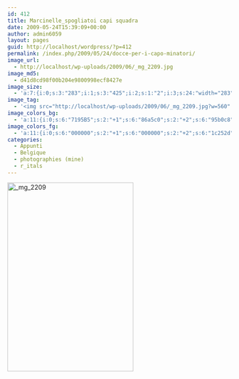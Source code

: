 ```yaml
---
id: 412
title: Marcinelle_spogliatoi capi squadra
date: 2009-05-24T15:39:09+00:00
author: admin6059
layout: pages
guid: http://localhost/wordpress/?p=412
permalink: /index.php/2009/05/24/docce-per-i-capo-minatori/
image_url:
  - http://localhost/wp-uploads/2009/06/_mg_2209.jpg
image_md5:
  - d41d8cd98f00b204e9800998ecf8427e
image_size:
  - 'a:7:{i:0;s:3:"283";i:1;s:3:"425";i:2;s:1:"2";i:3;s:24:"width="283" height="425"";s:4:"bits";s:1:"8";s:8:"channels";s:1:"3";s:4:"mime";s:10:"image/jpeg";}'
image_tag:
  - '<img src="http://localhost/wp-uploads/2009/06/_mg_2209.jpg?w=560" class="aligncenter size-full wp-image-411" title="_mg_2209"   alt="_mg_2209"    />'
image_colors_bg:
  - 'a:11:{i:0;s:6:"7195B5";s:2:"+1";s:6:"86a5c0";s:2:"+2";s:6:"95b0c8";s:2:"+3";s:6:"b9cbdb";s:2:"+4";s:6:"dbe4ec";s:2:"+5";s:6:"f1f5f8";i:-1;s:6:"607f9a";i:-2;s:6:"557088";i:-3;s:6:"394b5b";i:-4;s:6:"1c252d";i:-5;s:6:"0b0f12";}'
image_colors_fg:
  - 'a:11:{i:0;s:6:"000000";s:2:"+1";s:6:"000000";s:2:"+2";s:6:"1c252d";s:2:"+3";s:6:"394b5b";s:2:"+4";s:6:"394b5b";s:2:"+5";s:6:"557088";i:-1;s:6:"ffffff";i:-2;s:6:"ffffff";i:-3;s:6:"b9cbdb";i:-4;s:6:"95b0c8";i:-5;s:6:"95b0c8";}'
categories:
  - Appunti
  - Belgique
  - photographies (mine)
  - r_itals
---
```

[<img class="aligncenter wp-image-411 size-full" title="_mg_2209" src="http://blog.martasmaldone.eu/wp-content/uploads/2009/06/mg_2209.jpg" alt="_mg_2209" width="283" height="425" srcset="http://blog.martasmaldone.eu/wp-content/uploads/2009/06/mg_2209.jpg 283w, http://blog.martasmaldone.eu/wp-content/uploads/2009/06/mg_2209-200x300.jpg 200w" sizes="(max-width: 283px) 100vw, 283px" />](http://blog.martasmaldone.eu/wp-content/uploads/2009/06/mg_2209.jpg)